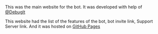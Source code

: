 This was the main website for the bot. It was developed with help of [@DebugIt](https://github.com/DebugIt)

This website had the list of the features of the bot, bot invite link, Support Server link. And it was hosted on [GitHub Pages](https://pages.github.com)
